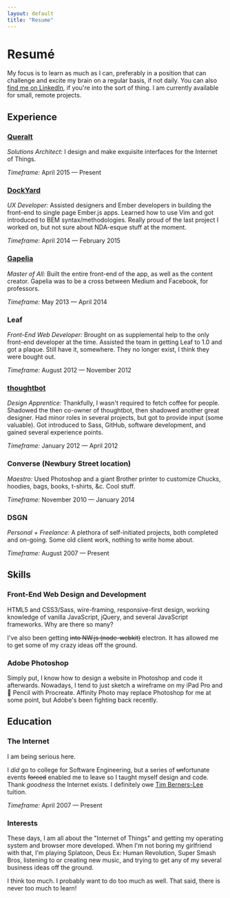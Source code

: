```yaml
---
layout: default
title: "Resume"
---
```


# Resumé

My focus is to learn as much as I can, preferably in a position that can challenge and excite my brain on a regular basis, if not daily. You can also [find me on LinkedIn](http://linkedin.com/in/paulanthonywebb "My profile on LinkedIn. Whyyyyy do I need a LinkedIn?"), if you're into the sort of thing. I am currently available for small, remote projects.



<div class="divider">
  <span class="divider__shape-01"></span>
  <span class="divider__shape-02"></span>
  <span class="divider__shape-03"></span>
  <span class="divider__shape-04"></span>
</div>



## Experience

### [Queralt](http://queraltinc.com "Queralt website")

*Solutions Architect:*
I design and make exquisite interfaces for the Internet of Things.

*Timeframe:*
April 2015 — Present



### [DockYard](https://dockyard.com "DockYard website")

*UX Developer:*
Assisted designers and Ember developers in building the front-end to single page Ember.js apps. Learned how to use Vim and got introduced to BEM syntax/methodologies. Really proud of the last project I worked on, but not sure about NDA-esque stuff at the moment.

*Timeframe:*
April 2014 — February 2015



### [Gapelia](http://gapelia.com "Gapelia Medium article")

*Master of All:*
Built the entire front-end of the app, as well as the content creator. Gapelia was to be a cross between Medium and Facebook, for professors.

*Timeframe:*
May 2013 — April 2014



### Leaf

*Front-End Web Developer:*
Brought on as supplemental help to the only front-end developer at the time. Assisted the team in getting Leaf to 1.0 and got a plaque. Still have it, somewhere. They no longer exist, I think they were bought out.

*Timeframe:*
August 2012 — November 2012



### [thoughtbot](https://thoughtbot.com "thoughtbot website")

*Design Apprentice:*
Thankfully, I wasn't required to fetch coffee for people. Shadowed the then co-owner of thoughtbot, then shadowed another great designer. Had minor roles in several projects, but got to provide input (some valuable). Got introduced to Sass, GitHub, software development, and gained several experience points.

*Timeframe:*
January 2012 — April 2012



### Converse (Newbury Street location)

*Maestro:*
Used Photoshop and a giant Brother printer to customize Chucks, hoodies, bags, books, t-shirts, &c. Cool stuff.

*Timeframe:*
November 2010 — January 2014



### DSGN

*Personal + Freelance:*
A plethora of self-initiated projects, both completed and on-going. Some old client work, nothing to write home about.

*Timeframe:*
August 2007 — Present



<div class="divider">
  <span class="divider__shape-01"></span>
  <span class="divider__shape-02"></span>
  <span class="divider__shape-03"></span>
  <span class="divider__shape-04"></span>
</div>



## Skills

### Front-End Web Design and Development

HTML5 and CSS3/Sass, wire-framing, responsive-first design, working knowledge of vanilla JavaScript, jQuery, and several JavaScript frameworks. Why are there so many?

I've also been getting ~~into NW.js (node-webkit)~~ electron. It has allowed me to get some of my crazy ideas off the ground.

### Adobe Photoshop

Simply put, I know how to design a website in Photoshop and code it afterwards. Nowadays, I tend to just sketch a wireframe on my iPad Pro and  Pencil with Procreate. Affinity Photo may replace Photoshop for me at some point, but Adobe's been fighting back recently.



<div class="divider">
  <span class="divider__shape-01"></span>
  <span class="divider__shape-02"></span>
  <span class="divider__shape-03"></span>
  <span class="divider__shape-04"></span>
</div>



## Education

### The Internet

I am being serious here.

I *did* go to college for Software Engineering, but a series of ~~un~~fortunate events ~~forced~~ enabled me to leave so I taught myself design and code. Thank *goodness* the Internet exists. I definitely owe [Tim Berners-Lee](https://en.wikipedia.org/wiki/Tim_Berners-Lee "The immaculate Sir Tim Berners-Lee, on Wikipedia") tuition.

*Timeframe:*
April 2007 — Present



<div class="divider">
  <span class="divider__shape-01"></span>
  <span class="divider__shape-02"></span>
  <span class="divider__shape-03"></span>
  <span class="divider__shape-04"></span>
</div>



### Interests

These days, I am all about the "Internet of Things" and getting my operating system and browser more developed. When I'm not boring my girlfriend with that, I'm playing Splatoon, Deus Ex: Human Revolution, Super Smash Bros, listening to or creating new music, and trying to get any of my several business ideas off the ground.

I think too much. I probably want to do too much as well. That said, there is never too much to learn!



<div class="divider">
  <span class="divider__shape-01"></span>
  <span class="divider__shape-02"></span>
  <span class="divider__shape-03"></span>
  <span class="divider__shape-04"></span>
</div>